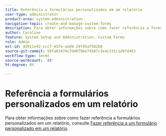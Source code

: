```yaml
---
title: Referência a formulários personalizados em um relatório
user-type: administrator
product-area: system-administration
navigation-topic: create-and-manage-custom-forms
description: Para obter informações sobre como fazer referência a formulários personalizados em um relatório, consulte o artigo "Fazer referência a um formulário personalizado em um relatório".
author: Caroline
feature: System Setup and Administration, Custom Forms
role: Admin
exl-id: 4d911e92-ccc7-45fe-aed9-29f45af582b0
source-git-commit: 50fa63474cfd40706e74507c3e4c231c1d97d463
workflow-type: tm+mt
source-wordcount: '48'
ht-degree: 0%

---
```


# Referência a formulários personalizados em um relatório

Para obter informações sobre como fazer referência a formulários personalizados em um relatório, consulte [Fazer referência a um formulário personalizado em um relatório](../../../reports-and-dashboards/reports/creating-and-managing-reports/reference-custom-form-report.md).
